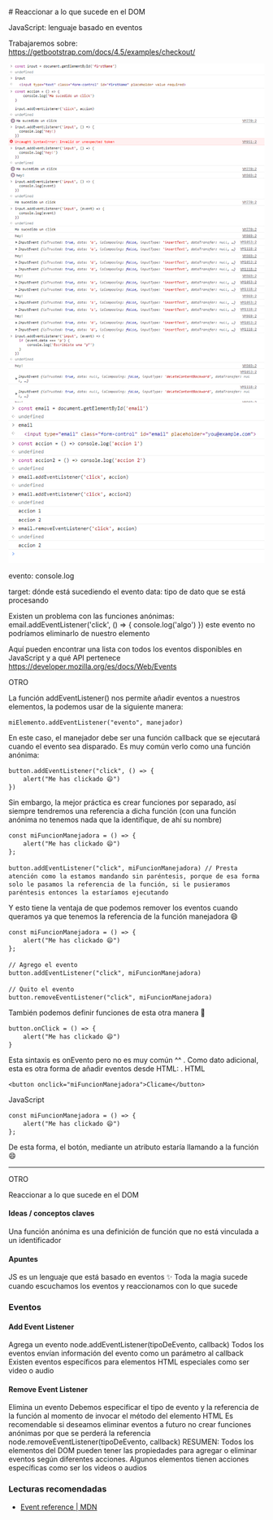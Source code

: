 # Reaccionar a lo que sucede en el DOM

JavaScript: lenguaje basado en eventos

Trabajaremos sobre:
https://getbootstrap.com/docs/4.5/examples/checkout/


![](./img/clase16.png)
![](./img/clase16-2.png)


evento: console.log

target: dónde está sucediendo el evento
data: tipo de dato que se está procesando

Existen un problema con las funciones anónimas:
email.addEventListener('click', () => { console.log('algo') })
este evento no podríamos eliminarlo de nuestro elemento

Aquí pueden encontrar una lista con todos los eventos disponibles en JavaScript y a qué API pertenece
https://developer.mozilla.org/es/docs/Web/Events

OTRO

La función addEventListener() nos permite añadir eventos a nuestros elementos, la podemos usar de la siguiente manera:

```
miElemento.addEventListener("evento", manejador)
```

En este caso, el manejador debe ser una función callback que se ejecutará cuando el evento sea disparado. Es muy común verlo como una función anónima:

```
button.addEventListener("click", () => {
	alert("Me has clickado 😄")
})
```

Sin embargo, la mejor práctica es crear funciones por separado, así siempre tendremos una referencia a dicha función (con una función anónima no tenemos nada que la identifique, de ahí su nombre)

```
const miFuncionManejadora = () => {
    alert("Me has clickado 😄")
};

button.addEventListener("click", miFuncionManejadora) // Presta atención como la estamos mandando sin paréntesis, porque de esa forma solo le pasamos la referencia de la función, si le pusieramos paréntesis entonces la estaríamos ejecutando
```

Y esto tiene la ventaja de que podemos remover los eventos cuando queramos ya que tenemos la referencia de la función manejadora 😄

```
const miFuncionManejadora = () => {
    alert("Me has clickado 😄")
};

// Agrego el evento
button.addEventListener("click", miFuncionManejadora)

// Quito el evento
button.removeEventListener("click", miFuncionManejadora)
```

También podemos definir funciones de esta otra manera 👀

```
button.onClick = () => {
    alert("Me has clickado 😄")
}
```

Esta sintaxis es onEvento pero no es muy común ^^
.
Como dato adicional, esta es otra forma de añadir eventos desde HTML:
.
HTML

```
<button onclick="miFuncionManejadora">Clicame</button>
```

JavaScript

```
const miFuncionManejadora = () => {
    alert("Me has clickado 😄")
};
```

De esta forma, el botón, mediante un atributo estaría llamando a la función 😄

------
OTRO


Reaccionar a lo que sucede en el DOM
<h4>Ideas / conceptos claves</h4>
Una función anónima es una definición de función que no está vinculada a un identificador

<h4>Apuntes</h4>
JS es un lenguaje que está basado en eventos
✨ Toda la magia sucede cuando escuchamos los eventos y reaccionamos con lo que sucede

<h3>Eventos</h3> <h4>Add Event Listener</h4>
Agrega un evento
node.addEventListener(tipoDeEvento, callback)
Todos los eventos envían información del evento como un parámetro al callback
Existen eventos específicos para elementos HTML especiales como ser video o audio
<h4>Remove Event Listener</h4>
Elimina un evento
Debemos especificar el tipo de evento y la referencia de la función al momento de invocar el método del elemento HTML
Es recomendable si deseamos eliminar eventos a futuro no crear funciones anónimas por que se perderá la referencia
node.removeEventListener(tipoDeEvento, callback)
RESUMEN: Todos los elementos del DOM pueden tener las propiedades para agregar o eliminar eventos según diferentes acciones. Algunos elementos tienen acciones específicas como ser los videos o audios



### Lecturas recomendadas

- [Event reference | MDN](https://developer.mozilla.org/en-US/docs/Web/Events)
